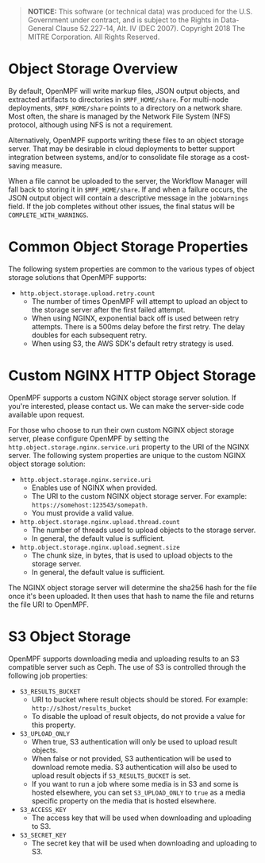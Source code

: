 > **NOTICE:** This software (or technical data) was produced for the U.S. Government under contract, 
> and is subject to the Rights in Data-General Clause 52.227-14, Alt. IV (DEC 2007).
> Copyright 2018 The MITRE Corporation. All Rights Reserved.

# Object Storage Overview

By default, OpenMPF will write markup files, JSON output objects, and extracted artifacts to directories in 
`$MPF_HOME/share`. For multi-node deployments, `$MPF_HOME/share` points to a directory on a network share. 
Most often, the share is managed by the Network File System (NFS) protocol, although using NFS is not a requirement.

Alternatively, OpenMPF supports writing these files to an object storage server. That may be desirable in cloud 
deployments to better support integration between systems, and/or to consolidate file storage as a cost-saving measure.

When a file cannot be uploaded to the server, the Workflow Manager will fall back to storing it in `$MPF_HOME/share`. 
If and when a failure occurs, the JSON output object will contain a descriptive message in the `jobWarnings` field. 
If the job completes without other issues, the final status will be `COMPLETE_WITH_WARNINGS`.

# Common Object Storage Properties

The following system properties are common to the various types of object storage solutions that OpenMPF supports:

- `http.object.storage.upload.retry.count`
    - The number of times OpenMPF will attempt to upload an object to the storage server after the first failed attempt.
    - When using NGINX, exponential back off is used between retry attempts. There is a 500ms delay before the 
      first retry. The delay doubles for each subsequent retry.
    - When using S3, the AWS SDK's default retry strategy is used.

# Custom NGINX HTTP Object Storage

OpenMPF supports a custom NGINX object storage server solution. If you're interested, please contact us. 
We can make the server-side code available upon request.

For those who choose to run their own custom NGINX object storage server, please configure OpenMPF by setting 
the `http.object.storage.nginx.service.uri` property to the URI of the NGINX server. 
The following system properties are unique to the custom NGINX object storage solution:

- `http.object.storage.nginx.service.uri`
    - Enables use of NGINX when provided.
    - The URI to the custom NGINX object storage server. For example:  `https://somehost:123543/somepath`.
    - You must provide a valid value.
- `http.object.storage.nginx.upload.thread.count`
    - The number of threads used to upload objects to the storage server.
    - In general, the default value is sufficient.
- `http.object.storage.nginx.upload.segment.size`
    - The chunk size, in bytes, that is used to upload objects to the storage server.
    - In general, the default value is sufficient.

The NGINX object storage server will determine the sha256 hash for the file once it's been uploaded. 
It then uses that hash to name the file and returns the file URI to OpenMPF.


# S3 Object Storage
OpenMPF supports downloading media and uploading results to an S3 compatible server such as Ceph. 
The use of S3 is controlled through the following job properties:

- `S3_RESULTS_BUCKET`
    - URI to bucket where result objects should be stored. For example: `http://s3host/results_bucket`
    - To disable the upload of result objects, do not provide a value for this property.
- `S3_UPLOAD_ONLY`
    - When true, S3 authentication will only be used to upload result objects.
    - When false or not provided, S3 authentication will be used to download remote media. 
      S3 authentication will also be used to upload result objects if `S3_RESULTS_BUCKET` is set.
    - If you want to run a job where some media is in S3 and some is hosted elsewhere, 
      you can set `S3_UPLOAD_ONLY` to `true` as a media specific property on the media that is hosted elsewhere.
- `S3_ACCESS_KEY`
    - The access key that will be used when downloading and uploading to S3.
- `S3_SECRET_KEY`
    - The secret key that will be used when downloading and uploading to S3.

